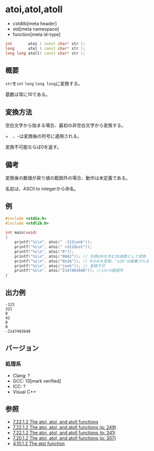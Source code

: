 # atoi,atol,atoll
* cstdlib[meta header]
* std[meta namespace]
* function[meta id-type]

```cpp
int       atoi ( const char* str );
long      atol ( const char* str );
long long atoll( const char* str );
```

## 概要

`str`を`int` `long` `long long`に変換する。

基数は常に10である。

## 変換方法

空白文字から始まる場合、最初の非空白文字から変換する。

\+　、\-は変換後の符号に適用される。


変換不可能ならば0を返す。

## 備考

変換後の数値が戻り値の範囲外の場合、動作は未定義である。

名前は、ASCII to integerから命名。

## 例

```cpp example
#include <stdio.h>
#include <stdlib.h>
 
int main(void)
{
    printf("%i\n", atoi(" -123junk"));
    printf("%i\n", atoi(" +321dust"));
    printf("%i\n", atoi("0"));
    printf("%i\n", atoi("0042")); // 先頭の0を含む10進数として変換
    printf("%i\n", atoi("0x2A")); // 0のみを変換、"x2A"は破棄される
    printf("%i\n", atoi("junk")); // 変換不可
    printf("%i\n", atoi("2147483648")); //intの範囲外
}
```

## 出力例

```
-123
321
0
42
0
0
-2147483648
```

## バージョン
### 処理系
- Clang: ?
- GCC: 13[mark verified]
- ICC:  ?
- Visual C++


## 参照
- [7.22.1.2 The atoi, atol, and atoll functions](https://www.open-std.org/jtc1/sc22/wg14/www/docs/n3220.pdf)
- [7.22.1.2 The atoi, atol, and atoll functions (p: 249)](https://www.open-std.org/jtc1/sc22/wg14/www/docs/n2310.pdf)
- [7.22.1.2 The atoi, atol, and atoll functions (p: 341)](https://www.open-std.org/jtc1/sc22/wg14/www/docs/n1548.pdf)
- [7.20.1.2 The atoi, atol, and atoll functions (p: 307)](https://www.dii.uchile.cl/~daespino/files/Iso_C_1999_definition.pdf)
- [4.10.1.2 The atoi function](https://www.dii.uchile.cl/~daespino/files/Iso_C_1999_definition.pdf)

